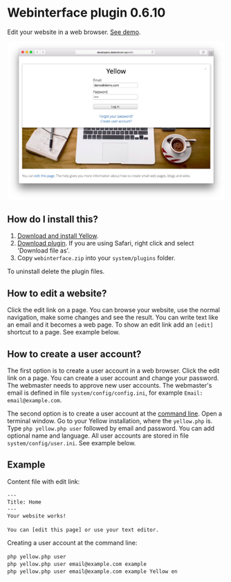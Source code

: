 Webinterface plugin 0.6.10
=========================
Edit your website in a web browser. [See demo](https://developers.datenstrom.se).

[![Screenshot](webinterface-plugin.jpg?raw=true)](https://developers.datenstrom.se)

How do I install this?
----------------------
1. [Download and install Yellow](https://github.com/datenstrom/yellow/).
2. [Download plugin](https://github.com/datenstrom/yellow-plugins/raw/master/zip/webinterface.zip). If you are using Safari, right click and select 'Download file as'.
3. Copy `webinterface.zip` into your `system/plugins` folder.

To uninstall delete the plugin files.

How to edit a website?
----------------------
Click the edit link on a page. You can browse your website, use the normal navigation, make some changes and see the result. You can write text like an email and it becomes a web page. To show an edit link add an `[edit]` shortcut to a page. See example below.

How to create a user account?
-----------------------------
The first option is to create a user account in a web browser. Click the edit link on a page. You can create a user account and change your password. The webmaster needs to approve new user accounts. The webmaster's email is defined in file `system/config/config.ini`, for example `Email: email@example.com`.

The second option is to create a user account at the [command line](https://github.com/datenstrom/yellow-plugins/tree/master/commandline). Open a terminal window. Go to your Yellow installation, where the `yellow.php` is. Type `php yellow.php user` followed by email and password. You can add optional name and language. All user accounts are stored in file `system/config/user.ini`. See example below.

Example
-------
Content file with edit link:

```
---
Title: Home
---
Your website works! 

You can [edit this page] or use your text editor.  
```

Creating a user account at the command line:
 
`php yellow.php user`  
`php yellow.php user email@example.com example`  
`php yellow.php user email@example.com example Yellow en`  
